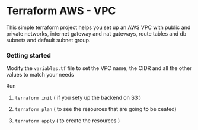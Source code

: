 # Terraform AWS - VPC

This simple terraform project helps you set up an AWS VPC with public and
private networks, internet gateway and nat gateways, route tables and db
subnets and default subnet group.


### Getting started

Modify the `variables.tf` file to set the VPC name, the CIDR and all
the other values to match your needs


Run

1. `terraform init` ( if you sety up the backend on S3 )

2. `terraform plan` ( to see the resources that are going to be ceated)

3. `terraform apply` ( to create the resources )

